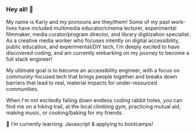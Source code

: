 ### Hey all! 👋

My name is Karly and my pronouns are they/them! Some of my past work-lives have included multimedia educator/cinema lecturer, experimental filmmaker, media curator/program director, and library digitization specialist. As a creative media worker who focuses intently on digital accessibility, public education, and experimental/DIY tech, I'm deeply excited to have discovered coding, and am currently embarking on my journey to become a full stack engineer! 

My ultimate goal is to become an accessibility engineer, with a focus on community-focused tech that brings people together and breaks down barriers that lead to real, material impacts for under-resourced communities.  

When I'm not excitedly falling down endless coding rabbit holes, you can find me on a hiking trail, at the local climbing gym, practicing mutual aid, making music, or cooking/baking for my friends.

🌱 I’m currently learning: Javascript & applying to bootcamps!

